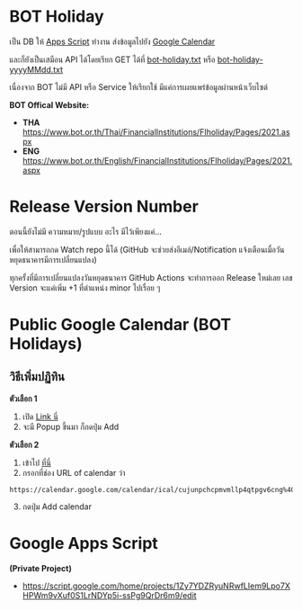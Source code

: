 # BOT Holiday

เป็น DB ให้ [Apps Script](#google-apps-script) ทำงาน ส่งข้อมูลไปยัง [Google Calendar](#public-google-calendar-bot-holidays)

และก็ยังเป็นเสมือน API ได้โดยเรียก GET ได้ที่ [bot-holiday.txt](https://raw.githubusercontent.com/songkiet/bot-holiday/main/bot-holiday.txt) หรือ [bot-holiday-yyyyMMdd.txt](https://raw.githubusercontent.com/songkiet/bot-holiday/main/bot-holiday-yyyyMMdd.txt)

เนื่องจาก BOT ไม่มี API หรือ Service ให้เรียกใช้ มีแค่การเผยแพร่ข้อมูลผ่านหน้าเว็บไซต์

**BOT Offical Website:**
- **THA** https://www.bot.or.th/Thai/FinancialInstitutions/FIholiday/Pages/2021.aspx
- **ENG** https://www.bot.or.th/English/FinancialInstitutions/FIholiday/Pages/2021.aspx

# Release Version Number

ตอนนี้ยังไม่มี ความหมาย/รูปแบบ อะไร มีไว้เพียงแค่...

เพื่อให้สามารถกด Watch repo นี้ได้ (GitHub จะช่วยส่งอีเมล์/Notification แจ้งเตือนเมื่อวันหยุดธนาคารมีการเปลี่ยนแปลง)

ทุกครั้งที่มีการเปลี่ยนแปลงวันหยุดธนาคาร GitHub Actions จะทำการออก Release ใหม่เลย เลข Version จะแค่เพิ่ม +1 ที่ตำแหน่ง minor ไปเรื่อย ๆ

# Public Google Calendar (BOT Holidays)

## วิธีเพิ่มปฏิทิน

**ตัวเลือก 1**
1. เปิด [Link นี่](https://calendar.google.com/calendar/u/0?cid=Y3VqdW5wY2hjcG12bWxscDRxdHBndjZjbmdAZ3JvdXAuY2FsZW5kYXIuZ29vZ2xlLmNvbQ)
2. จะมี Popup ขึ้นมา ก็กดปุ่ม Add

**ตัวเลือก 2**
1. เข้าไป [ที่นี่](https://calendar.google.com/calendar/u/0/r/settings/addbyurl)
2. กรอกที่ช่อง URL of calendar ว่า
  ```
  https://calendar.google.com/calendar/ical/cujunpchcpmvmllp4qtpgv6cng%40group.calendar.google.com/public/basic.ics
  ```

3. กดปุ่ม Add calendar

# Google Apps Script
**(Private Project)**
- https://script.google.com/home/projects/1Zy7YDZRyuNRwfLIem9Lpo7XHPWm9vXuf0S1LrNDYp5i-ssPg9QrDr6m9/edit
